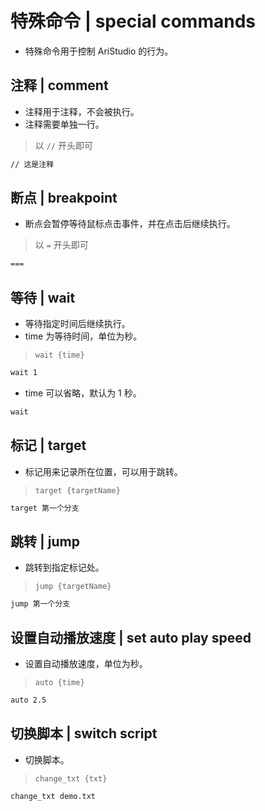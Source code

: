 # 特殊命令 | special commands

- 特殊命令用于控制 AriStudio 的行为。

## 注释 | comment

- 注释用于注释，不会被执行。
- 注释需要单独一行。

> 以 `//` 开头即可

```txt
// 这是注释
```

## 断点 | breakpoint

- 断点会暂停等待鼠标点击事件，并在点击后继续执行。

> 以 `=` 开头即可

```txt
===
```

## 等待 | wait

- 等待指定时间后继续执行。
- time 为等待时间，单位为秒。

> `wait {time}`

```txt
wait 1
```

- time 可以省略，默认为 1 秒。

```txt
wait
```

## 标记 | target

- 标记用来记录所在位置，可以用于跳转。

> `target {targetName}`

```txt
target 第一个分支
```

## 跳转 | jump

- 跳转到指定标记处。

> `jump {targetName}`

```txt
jump 第一个分支
```

## 设置自动播放速度 | set auto play speed

- 设置自动播放速度，单位为秒。

> `auto {time}`

```txt
auto 2.5
```

## 切换脚本 | switch script

- 切换脚本。

> `change_txt {txt}`

```txt
change_txt demo.txt
```

```

```
